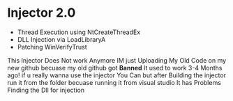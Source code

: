 # Injector 2.0
- Thread Execution using NtCreateThreadEx
- DLL Injection via LoadLibraryA
- Patching WinVerifyTrust

This Injector Does Not work Anymore IM just Uploading My Old Code on my new github becuase my old github got **Banned**
It used to work 3-4 Months ago! if u really wanna use the injector You Can but after Building the injector run it from the folder becuase running it from visual studio It has Problems Finding the Dll for injection
